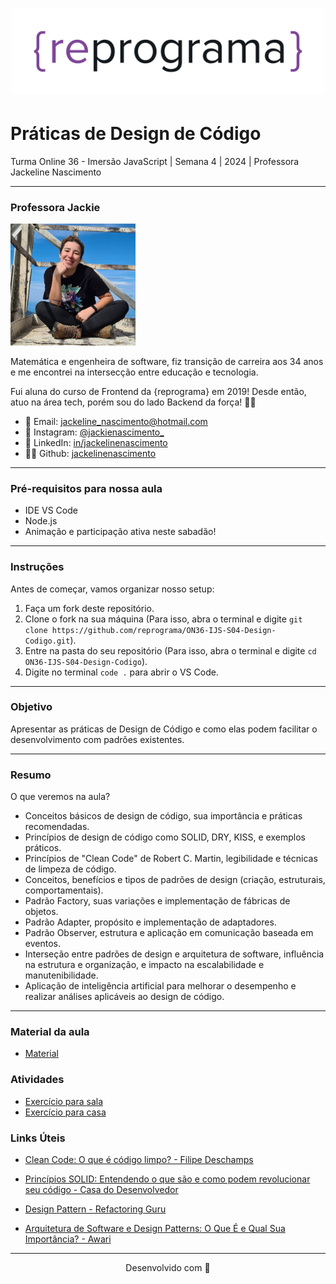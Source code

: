 <h1 align="center">
  <img src="assets/reprograma-fundos-claros.png" alt="logo reprograma" width="500">
</h1>

# Práticas de Design de Código

Turma Online 36 - Imersão JavaScript | Semana 4 | 2024 | Professora Jackeline Nascimento

***

### Professora Jackie

<p><img src="./assets/jackeline.jpg" alt="foto jackie" width="200"></p>

Matemática e engenheira de software, fiz transição de carreira aos 34 anos e me encontrei na intersecção entre educação e tecnologia.

Fui aluna do curso de Frontend da {reprograma} em 2019! Desde então, atuo na área tech, porém sou do lado Backend da força! 🖤👑

* 💌 Email: jackeline_nascimento@hotmail.com
* 📸 Instagram: [@jackienascimento_](https://instagram.com/jackienascimento_)
* 💼 LinkedIn: [in/jackelinenascimento](https://linkedin.com/in/jackelinenascimento)
* 👩‍💻 Github: [jackelinenascimento](https://github.com/jackelinenascimento)

***

### Pré-requisitos para nossa aula

* IDE VS Code
* Node.js 
* Animação e participação ativa neste sabadão!

***

### Instruções

Antes de começar, vamos organizar nosso setup:

1. Faça um fork deste repositório.
2. Clone o fork na sua máquina (Para isso, abra o terminal e digite `git clone https://github.com/reprograma/ON36-IJS-S04-Design-Codigo.git`).
3. Entre na pasta do seu repositório (Para isso, abra o terminal e digite `cd ON36-IJS-S04-Design-Codigo`).
4. Digite no terminal `code .` para abrir o VS Code.

***

### Objetivo

Apresentar as práticas de Design de Código e como elas podem facilitar o desenvolvimento com padrões existentes.

***

### Resumo

O que veremos na aula?
- Conceitos básicos de design de código, sua importância e práticas recomendadas.
- Princípios de design de código como SOLID, DRY, KISS, e exemplos práticos.
- Princípios de "Clean Code" de Robert C. Martin, legibilidade e técnicas de limpeza de código.
- Conceitos, benefícios e tipos de padrões de design (criação, estruturais, comportamentais).
- Padrão Factory, suas variações e implementação de fábricas de objetos.
- Padrão Adapter, propósito e implementação de adaptadores.
- Padrão Observer, estrutura e aplicação em comunicação baseada em eventos.
- Interseção entre padrões de design e arquitetura de software, influência na estrutura e organização, e impacto na escalabilidade e manutenibilidade.
- Aplicação de inteligência artificial para melhorar o desempenho e realizar análises aplicáveis ao design de código.

***

### Material da aula
* [Material](/material)

### Atividades
* [Exercício para sala](/exercicios/para-sala/)
* [Exercício para casa](/exercicios/para-casa/)

### Links Úteis
* [Clean Code: O que é código limpo? - Filipe Deschamps](https://medium.com/@FilipeDeschamps/clean-code-2-o-que-%C3%A9-c%C3%B3digo-limpo-869047c1492a#:~:text=Voc%C3%AA%20sabe%20que%20um%20c%C3%B3digo,tempor%C3%A1ria%20em%20um%20estado%20estranho.)
* [Princípios SOLID: Entendendo o que são e como podem revolucionar seu código - Casa do Desenvolvedor](https://blog.casadodesenvolvedor.com.br/principios-solid-o-que-sao/)
* [Design Pattern - Refactoring Guru](https://refactoring.guru/design-patterns)

* [Arquitetura de Software e Design Patterns: O Que É e Qual Sua Importância? - Awari](https://awari.com.br/arquitetura-de-software-e-design-patterns-o-que-e-e-qual-sua-importancia/)

***

<p align="center">Desenvolvido com 💜</p>
